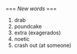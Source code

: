 === *New words* ===

1. drab
2. poundcake
3. extra (exagerados)
4. noetic
5. crash out (at someone)
